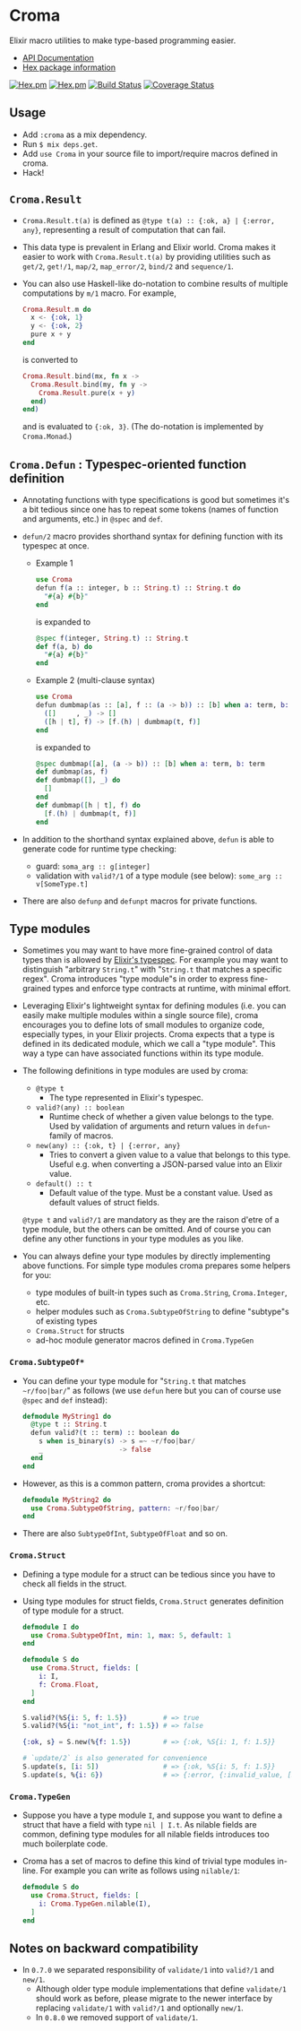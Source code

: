 Croma
=====

Elixir macro utilities to make type-based programming easier.
- [API Documentation](http://hexdocs.pm/croma/)
- [Hex package information](https://hex.pm/packages/croma)

[![Hex.pm](http://img.shields.io/hexpm/v/croma.svg)](https://hex.pm/packages/croma)
[![Hex.pm](http://img.shields.io/hexpm/dt/croma.svg)](https://hex.pm/packages/croma)
[![Build Status](https://travis-ci.org/skirino/croma.svg)](https://travis-ci.org/skirino/croma)
[![Coverage Status](https://coveralls.io/repos/github/skirino/croma/badge.svg?branch=master)](https://coveralls.io/github/skirino/croma?branch=master)

## Usage

- Add `:croma` as a mix dependency.
- Run `$ mix deps.get`.
- Add `use Croma` in your source file to import/require macros defined in croma.
- Hack!

## `Croma.Result`

- `Croma.Result.t(a)` is defined as `@type t(a) :: {:ok, a} | {:error, any}`,
  representing a result of computation that can fail.
- This data type is prevalent in Erlang and Elixir world.
  Croma makes it easier to work with `Croma.Result.t(a)` by providing utilities
  such as `get/2`, `get!/1`, `map/2`, `map_error/2`, `bind/2` and `sequence/1`.
- You can also use Haskell-like do-notation to combine results of multiple computations by `m/1` macro.
  For example,

    ```ex
    Croma.Result.m do
      x <- {:ok, 1}
      y <- {:ok, 2}
      pure x + y
    end
    ```

  is converted to

    ```ex
    Croma.Result.bind(mx, fn x ->
      Croma.Result.bind(my, fn y ->
        Croma.Result.pure(x + y)
      end)
    end)
    ```

  and is evaluated to `{:ok, 3}`.
  (The do-notation is implemented by `Croma.Monad`.)

## `Croma.Defun` : Typespec-oriented function definition

- Annotating functions with type specifications is good but sometimes it's a bit tedious
  since one has to repeat some tokens (names of function and arguments, etc.) in `@spec` and `def`.
- `defun/2` macro provides shorthand syntax for defining function with its typespec at once.
    - Example 1

        ```ex
        use Croma
        defun f(a :: integer, b :: String.t) :: String.t do
          "#{a} #{b}"
        end
        ```

      is expanded to

        ```ex
        @spec f(integer, String.t) :: String.t
        def f(a, b) do
          "#{a} #{b}"
        end
        ```
    - Example 2 (multi-clause syntax)

        ```ex
        use Croma
        defun dumbmap(as :: [a], f :: (a -> b)) :: [b] when a: term, b: term do
          ([]     , _) -> []
          ([h | t], f) -> [f.(h) | dumbmap(t, f)]
        end
        ```

      is expanded to

        ```ex
        @spec dumbmap([a], (a -> b)) :: [b] when a: term, b: term
        def dumbmap(as, f)
        def dumbmap([], _) do
          []
        end
        def dumbmap([h | t], f) do
          [f.(h) | dumbmap(t, f)]
        end
        ```

- In addition to the shorthand syntax explained above, `defun` is able to generate code for runtime type checking:
    - guard: `soma_arg :: g[integer]`
    - validation with `valid?/1` of a type module (see below): `some_arg :: v[SomeType.t]`
- There are also `defunp` and `defunpt` macros for private functions.

## Type modules

- Sometimes you may want to have more fine-grained control of data types than is allowed by [Elixir's typespec](https://hexdocs.pm/elixir/typespecs.html).
  For example you may want to distinguish "arbitrary `String.t`" with "`String.t` that matches a specific regex".
  Croma introduces "type module"s in order to express fine-grained types and enforce type contracts at runtime, with minimal effort.
- Leveraging Elixir's lightweight syntax for defining modules
  (i.e. you can easily make multiple modules within a single source file),
  croma encourages you to define lots of small modules to organize code, especially types, in your Elixir projects.
  Croma expects that a type is defined in its dedicated module, which we call a "type module".
  This way a type can have associated functions within its type module.
- The following definitions in type modules are used by croma:
    - `@type t`
        - The type represented in Elixir's typespec.
    - `valid?(any) :: boolean`
        - Runtime check of whether a given value belongs to the type.
          Used by validation of arguments and return values in `defun`-family of macros.
    - `new(any) :: {:ok, t} | {:error, any}`
        - Tries to convert a given value to a value that belongs to this type.
          Useful e.g. when converting a JSON-parsed value into an Elixir value.
    - `default() :: t`
        - Default value of the type. Must be a constant value. Used as default values of struct fields.

  `@type t` and `valid?/1` are mandatory as they are the raison d'etre of a type module,
  but the others can be omitted.
  And of course you can define any other functions in your type modules as you like.
- You can always define your type modules by directly implementing above functions.
  For simple type modules croma prepares some helpers for you:
    - type modules of built-in types such as `Croma.String`, `Croma.Integer`, etc.
    - helper modules such as `Croma.SubtypeOfString` to define "subtype"s of existing types
    - `Croma.Struct` for structs
    - ad-hoc module generator macros defined in `Croma.TypeGen`

### `Croma.SubtypeOf*`

- You can define your type module for "`String.t` that matches `~r/foo|bar/`" as follows
  (we use `defun` here but you can of course use `@spec` and `def` instead):

    ```ex
    defmodule MyString1 do
      @type t :: String.t
      defun valid?(t :: term) :: boolean do
        s when is_binary(s) -> s =~ ~r/foo|bar/
        _                   -> false
      end
    end
    ```

- However, as this is a common pattern, croma provides a shortcut:

    ```ex
    defmodule MyString2 do
      use Croma.SubtypeOfString, pattern: ~r/foo|bar/
    end
    ```

- There are also `SubtypeOfInt`, `SubtypeOfFloat` and so on.

### `Croma.Struct`

- Defining a type module for a struct can be tedious since you have to check all fields in the struct.
- Using type modules for struct fields, `Croma.Struct` generates definition of type module for a struct.

    ```ex
    defmodule I do
      use Croma.SubtypeOfInt, min: 1, max: 5, default: 1
    end

    defmodule S do
      use Croma.Struct, fields: [
        i: I,
        f: Croma.Float,
      ]
    end

    S.valid?(%S{i: 5, f: 1.5})         # => true
    S.valid?(%S{i: "not_int", f: 1.5}) # => false

    {:ok, s} = S.new(%{f: 1.5})        # => {:ok, %S{i: 1, f: 1.5}}

    # `update/2` is also generated for convenience
    S.update(s, [i: 5])                # => {:ok, %S{i: 5, f: 1.5}}
    S.update(s, %{i: 6})               # => {:error, {:invalid_value, [S, I]}}
    ```

### `Croma.TypeGen`

- Suppose you have a type module `I`, and suppose you want to define a struct that have a field with type `nil | I.t`.
  As nilable fields are common, defining type modules for all nilable fields introduces too much boilerplate code.
- Croma has a set of macros to define this kind of trivial type modules in-line.
  For example you can write as follows using `nilable/1`:

    ```ex
    defmodule S do
      use Croma.Struct, fields: [
        i: Croma.TypeGen.nilable(I),
      ]
    end
    ```

## Notes on backward compatibility

- In `0.7.0` we separated responsibility of `validate/1` into `valid?/1` and `new/1`.
    - Although older type module implementations that define `validate/1` should work as before,
      please migrate to the newer interface by replacing `validate/1` with `valid?/1` and optionally `new/1`.
    - In `0.8.0` we removed support of `validate/1`.
